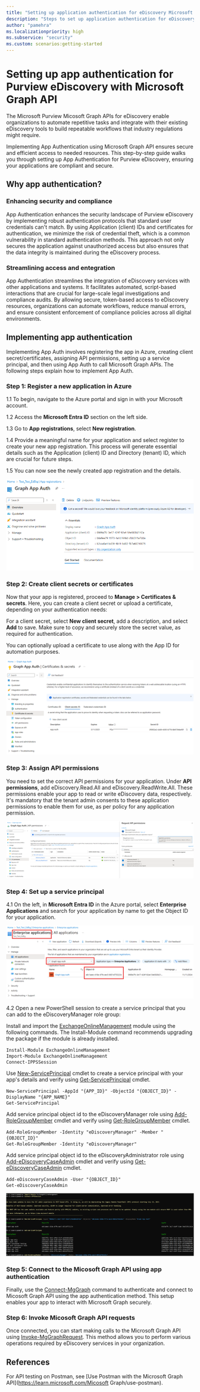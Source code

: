 ```yaml
---
title: "Setting up application authentication for eDiscovery Microsoft Graph APIs"
description: "Steps to set up application authentication for eDiscovery Microsoft Graph APIs"
author: "pamehra"
ms.localizationpriority: high
ms.subservice: "security"
ms.custom: scenarios:getting-started
---
```


# Setting up app authentication for Purview eDiscovery with Microsoft Graph API

The Microsoft Purview Micosoft Graph APIs for eDiscovery enable organizations to automate repetitive tasks and integrate with their existing eDiscovery tools to build repeatable workflows that industry regulations might require.

Implementing App Authentication using Microsoft Graph API ensures secure and efficient access to needed resources. This step-by-step guide walks you through setting up App Authentication for Purview eDiscovery, ensuring your applications are compliant and secure.

## Why app authentication?

### Enhancing security and compliance

App Authentication enhances the security landscape of Purview eDiscovery by implementing robust authentication protocols that standard user credentials can't match. By using Application (client) IDs and certificates for authentication, we minimize the risk of credential theft, which is a common vulnerability in standard authentication methods. This approach not only secures the application against unauthorized access but also ensures that the data integrity is maintained during the eDiscovery process.

### Streamlining access and entegration

App Authentication streamlines the integration of eDiscovery services with other applications and systems. It facilitates automated, script-based interactions that are crucial for large-scale legal investigations and compliance audits. By allowing secure, token-based access to eDiscovery resources, organizations can automate workflows, reduce manual errors, and ensure consistent enforcement of compliance policies across all digital environments.

## Implementing app authentication

Implementing App Auth involves registering the app in Azure, creating client secret/certificates, assigning API permissions, setting up a service principal, and then using App Auth to call Microsoft Graph APIs. The following steps explain how to implement App Auth.

### Step 1: Register a new application in Azure

1.1 To begin, navigate to the Azure portal and sign in with your Microsoft account.

1.2 Access the **Microsoft Entra ID** section on the left side.

1.3 Go to **App registrations**, select **New registration**.

1.4 Provide a meaningful name for your application and select register to create your new app registration. This process will generate essential details such as the Application (client) ID and Directory (tenant) ID, which are crucial for future steps.

1.5 You can now see the newly created app registration and the details.

![Screenshot of the app registration page.](images/security-ediscovery-appauthsetup-step1.png)

### Step 2: Create client secrets or certificates

Now that your app is registered, proceed to **Manage > Certificates & secrets**. Here, you can create a client secret or upload a certificate, depending on your authentication needs:

For a client secret, select **New client secret**, add a description, and select **Add** to save. Make sure to copy and securely store the secret value, as required for authentication.

You can optionally upload a certificate to use along with the App ID for automation purposes.

![Screenshot of the app registration client secret page.](images/security-ediscovery-appauthsetup-step2.png)

### Step 3: Assign API permissions

You need to set the correct API permissions for your application. Under **API permissions**, add eDiscovery.Read.All and eDiscovery.ReadWrite.All. These permissions enable your app to read or write eDiscovery data, respectively. It's mandatory that the tenant admin consents to these application permissions to enable them for use, as per policy for any application permission.

![Screenshot of the app registration api permissions page.](images/security-ediscovery-appauthsetup-step3.png)

### Step 4: Set up a service principal

4.1 On the left, in **Microsoft Entra ID** in the Azure portal, select **Enterprise Applications** and search for your application by name to get the Object ID for your application. 

![Screenshot of the enterprise applications page.](images/security-ediscovery-appauthsetup-step4_1.png)

4.2 Open a new PowerShell session to create a service principal that you can add to the eDiscoveryManager role group:

Install and import the [ExchangeOnlineManagement](https://www.powershellgallery.com/packages/ExchangeOnlineManagement) module using the following commands. The Install-Module command recommends upgrading the package if the module is already installed.

```
Install-Module ExchangeOnlineManagement
Import-Module ExchangeOnlineManagement
Connect-IPPSSession
```

Use [New-ServicePrincipal](https://learn.microsoft.com/powershell/module/exchange/new-serviceprincipal) cmdlet to create a service principal with your app's details and verify using [Get-ServicePrincipal](https://learn.microsoft.com/powershell/module/exchange/get-serviceprincipal) cmdlet.  

```
New-ServicePrincipal -AppId "{APP_ID}" -ObjectId "{OBJECT_ID}" -DisplayName "{APP_NAME}"
Get-ServicePrincipal
```

Add service principal object id to the eDiscoveryManager role using [Add-RoleGroupMember](https://learn.microsoft.com/powershell/module/exchange/add-rolegroupmember) cmdlet and verify using [Get-RoleGroupMember](https://learn.microsoft.com/powershell/module/exchange/get-rolegroupmember) cmdlet. 

```
Add-RoleGroupMember -Identity "eDiscoveryManager" -Member "{OBJECT_ID}"
Get-RoleGroupMember -Identity "eDiscoveryManager"
```

Add service principal object id to the eDiscoveryAdministrator role using [Add-eDiscoveryCaseAdmin](https://learn.microsoft.com/powershell/module/exchange/add-ediscoverycaseadmin) cmdlet and verify using [Get-eDiscoveryCaseAdmin](https://learn.microsoft.com/powershell/module/exchange/get-ediscoverycaseadmin) cmdlet.

```
Add-eDiscoveryCaseAdmin -User "{OBJECT_ID}"
Get-eDiscoveryCaseAdmin
```

![Screenshot of the exchange online shell.](images/security-ediscovery-appauthsetup-step4_2.png)

### Step 5: Connect to the Micosoft Graph API using app authentication

Finally, use the [Connect-MgGraph](https://learn.microsoft.com/powershell/module/microsoft.graph.authentication/connect-mggraph) command to authenticate and connect to Micosoft Graph API using the app authentication method. This setup enables your app to interact with Microsoft Graph securely.

### Step 6: Invoke Micosoft Graph API requests

Once connected, you can start making calls to the Microsoft Graph API using [Invoke-MgGraphRequest](https://learn.microsoft.com/en-us/powershell/module/microsoft.graph.authentication/invoke-mggraphrequest). This method allows you to perform various operations required by eDiscovery services in your organization.

## References

For API testing on Postman, see [Use Postman with the Microsoft Graph API](https://learn.microsoft.com/Micosoft Graph/use-postman).
